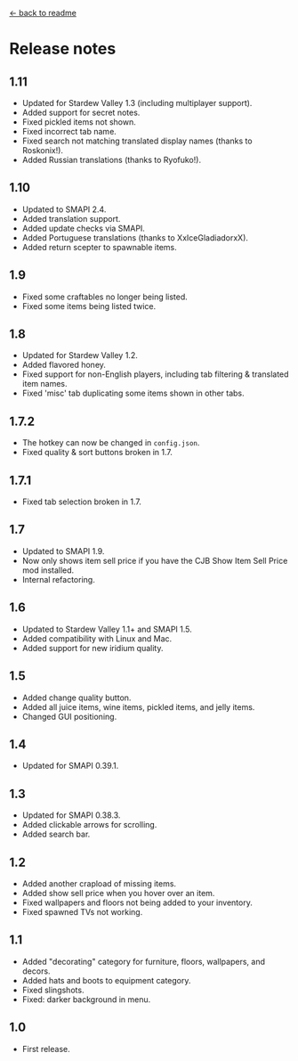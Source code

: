 ﻿[← back to readme](README.md)

# Release notes
## 1.11
* Updated for Stardew Valley 1.3 (including multiplayer support).
* Added support for secret notes.
* Fixed pickled items not shown.
* Fixed incorrect tab name.
* Fixed search not matching translated display names (thanks to Roskonix!).
* Added Russian translations (thanks to Ryofuko!).

## 1.10
* Updated to SMAPI 2.4.
* Added translation support.
* Added update checks via SMAPI.
* Added Portuguese translations (thanks to XxIceGladiadorxX).
* Added return scepter to spawnable items.

## 1.9
* Fixed some craftables no longer being listed.
* Fixed some items being listed twice.

## 1.8
* Updated for Stardew Valley 1.2.
* Added flavored honey.
* Fixed support for non-English players, including tab filtering & translated item names.
* Fixed 'misc' tab duplicating some items shown in other tabs.

## 1.7.2
* The hotkey can now be changed in `config.json`.
* Fixed quality & sort buttons broken in 1.7.

## 1.7.1
* Fixed tab selection broken in 1.7.

## 1.7
* Updated to SMAPI 1.9.
* Now only shows item sell price if you have the CJB Show Item Sell Price mod installed.
* Internal refactoring.

## 1.6
* Updated to Stardew Valley 1.1+ and SMAPI 1.5.
* Added compatibility with Linux and Mac.
* Added support for new iridium quality.

## 1.5
* Added change quality button.
* Added all juice items, wine items, pickled items, and jelly items.
* Changed GUI positioning.

## 1.4
* Updated for SMAPI 0.39.1.

## 1.3
* Updated for SMAPI 0.38.3.
* Added clickable arrows for scrolling.
* Added search bar.

## 1.2
* Added another crapload of missing items.
* Added show sell price when you hover over an item.
* Fixed wallpapers and floors not being added to your inventory.
* Fixed spawned TVs not working.

## 1.1
* Added "decorating" category for furniture, floors, wallpapers, and decors.
* Added hats and boots to equipment category.
* Fixed slingshots.
* Fixed: darker background in menu.

## 1.0
* First release.
